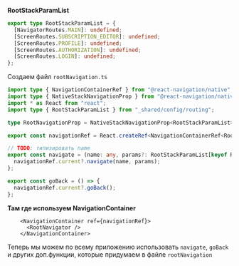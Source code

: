 **RootStackParamList**
```ts
export type RootStackParamList = {
  [NavigatorRoutes.MAIN]: undefined;
  [ScreenRoutes.SUBSCRIPTION_EDITOR]: undefined;
  [ScreenRoutes.PROFILE]: undefined;
  [ScreenRoutes.AUTHORIZATION]: undefined;
  [ScreenRoutes.LOGIN]: undefined;
};
```

Создаем файл `rootNavigation.ts`

```ts
import type { NavigationContainerRef } from "@react-navigation/native";
import type { NativeStackNavigationProp } from "@react-navigation/native-stack";
import * as React from "react";
import type { RootStackParamList } from "_shared/config/routing";

type RootNavigationProp = NativeStackNavigationProp<RootStackParamList>;

export const navigationRef = React.createRef<NavigationContainerRef<RootNavigationProp>>();

// TODO: типизировать name
export const navigate = (name: any, params?: RootStackParamList[keyof RootStackParamList]) => {
  navigationRef.current?.navigate(name, params);
};

export const goBack = () => {
  navigationRef.current?.goBack();
};
```

**Там где используем NavigationContainer**

```tsx
    <NavigationContainer ref={navigationRef}>
      <RootNavigator />
    </NavigationContainer>
```

Теперь мы можем по всему приложению использовать `navigate`, `goBack` и других доп.функции, которые придумаем в файле `rootNavigation`